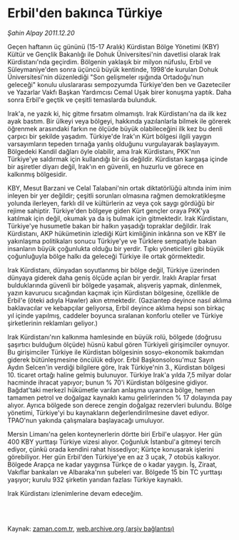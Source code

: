 # Erbil'den bakınca Türkiye

*Şahin Alpay 2011.12.20*

<td class="columnist-detail">
<p>Geçen haftanın üç gününü (15-17 Aralık) Kürdistan Bölge Yönetimi (KBY) Kültür ve Gençlik Bakanlığı ile Dohuk Üniversitesi'nin davetlisi olarak Irak Kürdistanı'nda geçirdim. Bölgenin yaklaşık bir milyon nüfuslu, Erbil ve Süleymaniye'den sonra üçüncü büyük kentinde, 1998'de kurulan Dohuk Üniversitesi'nin düzenlediği "Son gelişmeler ışığında Ortadoğu'nun geleceği" konulu uluslararası sempozyumda Türkiye'den ben ve Gazeteciler ve Yazarlar Vakfı Başkan Yardımcısı Cemal Uşak birer konuşma yaptık. Daha sonra Erbil'e geçtik ve çeşitli temaslarda bulunduk.</p>
<p>
<div id="haberMetinDiv">
<p>Irak'a, ne yazık ki, hiç gitme fırsatım olmamıştı. Irak Kürdistanı'na da ilk kez ayak bastım. Bir ülkeyi veya bölgeyi, hakkında yazılanlarla bilmek ile görerek öğrenmek arasındaki farkın ne ölçüde büyük olabileceğini ilk kez bu denli çarpıcı bir şekilde yaşadım. Türkiye'de Irak'ın Kürt bölgesi ilgili yaygın varsayımların tepeden tırnağa yanlış olduğunu vurgulayarak başlayayım. Bölgedeki Kandil dağları öyle olabilir, ama Irak Kürdistanı, PKK'nın Türkiye'ye saldırmak için kullandığı bir üs değildir. Kürdistan kargaşa içinde bir aşiretler diyarı değil, Irak'ın en güvenli, en huzurlu ve görece en kalkınmış bölgesidir.
<p>KBY, Mesut Barzani ve Celal Talabani'nin ortak diktatörlüğü altında inim inim inleyen bir yer değildir; çeşitli sorunları olmasına rağmen demokratikleşme yolunda ilerleyen, farklı dil ve kültürlerin az veya çok saygı gördüğü bir rejime sahiptir. Türkiye'den bölgeye giden Kürt gençler oraya PKK'ya katılmak için değil, okumak ya da iş bulmak için gitmektedir. Irak Kürdistanı, Türkiye'ye husumetle bakan bir halkın yaşadığı topraklar değildir. Irak Kürdistanı, AKP hükümetinin izlediği Kürt kimliğinin inkârına son ve KBY ile yakınlaşma politikaları sonucu Türkiye'ye ve Türklere sempatiyle bakan insanların büyük çoğunlukta olduğu bir yerdir. Tıpkı yöneticileri gibi büyük çoğunluğuyla bölge halkı da geleceği Türkiye ile ortak görmektedir.
<p>Irak Kürdistanı, dünyadan soyutlanmış bir bölge değil, Türkiye üzerinden dünyaya giderek daha geniş ölçüde açılan bir yerdir. Iraklı Araplar fırsat bulduklarında güvenli bir bölgede yaşamak, alışveriş yapmak, dinlenmek, yazın kavurucu sıcağından kaçmak için Kürdistan bölgesine, özellikle de Erbil'e (öteki adıyla Hawler) akın etmektedir. (Gaziantep deyince nasıl aklıma baklavacılar ve kebapçılar geliyorsa, Erbil deyince aklıma hepsi son birkaç yıl içinde yapılmış, caddeler boyunca sıralanan konforlu oteller ve Türkiye şirketlerinin reklamları geliyor.)
<p>Irak Kürdistanı'nın kalkınma hamlesinde en büyük rolü, bölgede (doğrusu şaşırtıcı bulduğum ölçüde) hüsnü kabul gören Türkiyeli girişimciler oynuyor. Bu girişimciler Türkiye ile Kürdistan bölgesinin sosyo-ekonomik bakımdan giderek bütünleşmesine öncülük ediyor. Erbil Başkonsolosu'muz Sayın Aydın Selcen'in verdiği bilgilere göre, Irak Türkiye'nin 3., Kürdistan bölgesi 10. ticaret ortağı haline gelmiş bulunuyor. Türkiye Irak'a yılda 7,5 milyar dolar hacminde ihracat yapıyor; bunun % 70'i Kürdistan bölgesine gidiyor. Bağdat'taki merkezî hükümetle varılan anlaşma uyarınca bölge, hemen tamamen petrol ve doğalgaz kaynaklı kamu gelirlerinden % 17 dolayında pay alıyor. Ayrıca bölgede son derece zengin doğalgaz rezervleri bulundu. Bölge yönetimi, Türkiye'yi bu kaynakların değerlendirilmesine davet ediyor. TPAO'nun yakında çalışmalara başlayacağı umuluyor.
<p>Mersin Limanı'na gelen konteynerlerin dörtte biri Erbil'e ulaşıyor. Her gün 400 KBY yurttaşı Türkiye vizesi alıyor. Çoğunluk İstanbul'a gitmeyi tercih ediyor, çünkü orada kendini rahat hissediyor; Kürtçe konuşarak işlerini görebiliyor. Her gün Erbil'den Türkiye'ye en az 3 uçak, 7 otobüs kalkıyor. Bölgede Arapça ne kadar yaygınsa Türkçe de o kadar yaygın. İş, Ziraat, Vakıflar bankaları ve Albaraka'nın şubeleri var. Bölgede 15 bin TC yurttaşı yaşıyor; kurulu 932 şirketin yarıdan fazlası Türkiye kaynaklı.
<p>Irak Kürdistanı izlenimlerine devam edeceğim. </p></p></p></p></p></p></div>
</p>


<p><br>
		 </br></p></td>

Kaynak: [zaman.com.tr](http://zaman.com.tr/yazar.do?yazino=1217096), [web.archive.org (arşiv bağlantısı)](http://web.archive.org/web/20120109023218/http://www.zaman.com.tr:80/yazar.do?yazino=1217096)
